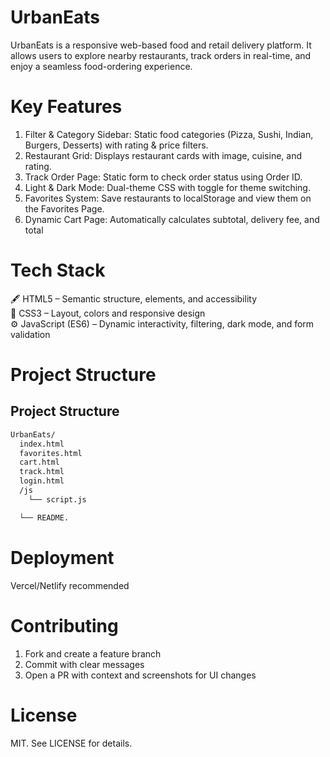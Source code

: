 # UrbanEats 
UrbanEats is a responsive web-based food and retail delivery platform. It allows users to explore nearby restaurants, track orders in real-time, and enjoy a seamless food-ordering experience.
# Key Features
1. Filter & Category Sidebar: Static food categories (Pizza, Sushi, Indian, Burgers, Desserts) with rating & price filters.<br>
2. Restaurant Grid: Displays restaurant cards with image, cuisine, and rating.<br>
3. Track Order Page: Static form to check order status using Order ID.<br>
4. Light & Dark Mode: Dual-theme CSS with toggle for theme switching.<br>
5. Favorites System: Save restaurants to localStorage and view them on the Favorites Page.<br>
6. Dynamic Cart Page: Automatically calculates subtotal, delivery fee, and total<br>
# Tech Stack
🖋️ HTML5 – Semantic structure, elements, and accessibility<br>
🎨 CSS3 – Layout, colors and responsive design<br>
⚙️ JavaScript (ES6) – Dynamic interactivity, filtering, dark mode, and form validation<br>
# Project Structure

## Project Structure

```bash
UrbanEats/
  index.html
  favorites.html
  cart.html
  track.html
  login.html
  /js
    └── script.js

  └── README.
  ``` 
# Deployment
Vercel/Netlify recommended
# Contributing
1. Fork and create a feature branch<br>
2. Commit with clear messages<br>
3. Open a PR with context and screenshots for UI changes<br>
# License
MIT. See LICENSE for details.

